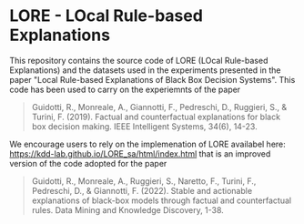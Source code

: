 # LORE - LOcal Rule-based Explanations

This repository contains the source code of LORE (LOcal Rule-based Explanations) and the datasets used in the experiments presented in the paper "Local Rule-based Explanations of Black Box Decision Systems".
This code has been used to carry on the experiemnts of the paper

> Guidotti, R., Monreale, A., Giannotti, F., Pedreschi, D., Ruggieri, S., & Turini, F. (2019). Factual and counterfactual explanations for black box decision making. IEEE Intelligent Systems, 34(6), 14-23.

We encourage users to rely on the implemenation of LORE availabel here: https://kdd-lab.github.io/LORE_sa/html/index.html
that is an improved version of the code adopted for the paper

> Guidotti, R., Monreale, A., Ruggieri, S., Naretto, F., Turini, F., Pedreschi, D., & Giannotti, F. (2022). Stable and actionable explanations of black-box models through factual and counterfactual rules. Data Mining and Knowledge Discovery, 1-38.
